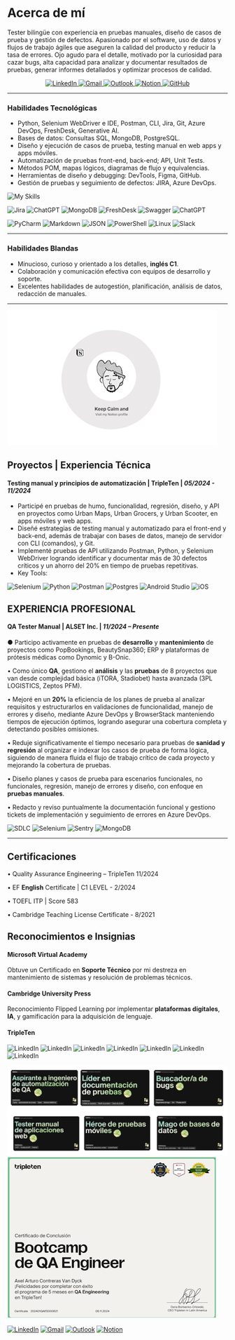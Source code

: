 # **Acerca de mí**

Tester bilingüe con experiencia en pruebas manuales, diseño de casos de prueba y gestión de defectos. Apasionado por el software,
uso de datos y flujos de trabajo ágiles que aseguren la calidad del producto y reducir la tasa de errores. Ojo agudo para el detalle,
motivado por la curiosidad para cazar bugs, alta capacidad para analizar y documentar resultados de pruebas, generar informes
detallados y optimizar procesos de calidad.

<div align="center">
  <a href="https://www.linkedin.com/in/axelvandyck">
    <img src="https://img.shields.io/badge/linkedin-%230077B5.svg?style=for-the-badge&logo=linkedin&logoColor=white" alt="LinkedIn">
  </a>
  <a href="mailto:acontreras9012@gmail.com">
    <img src="https://img.shields.io/badge/Gmail-D14836?style=for-the-badge&logo=gmail&logoColor=white" alt="Gmail">
  </a>
  <a href="mailto:avdyck@alset.com.mx">
    <img src="https://img.shields.io/badge/Outlook-0078D4?style=for-the-badge&logo=microsoft-outlook&logoColor=white" alt="Outlook">
  </a>
  <a href="https://axel-qa.short.gy/PortfolioNotion">
    <img src="https://img.shields.io/badge/Notion-%23000000.svg?style=for-the-badge&logo=notion&logoColor=white" alt="Notion">
  </a>
  <a href="https://github.com/avandyck16">
    <img src="https://img.shields.io/badge/github-%23121011.svg?style=for-the-badge&logo=github&logoColor=white" alt="GitHub">
  </a>
</div>

---

### Habilidades Tecnológicas

- Python, Selenium WebDriver e IDE, Postman, CLI, Jira, Git, Azure DevOps, FreshDesk, Generative AI.
- Bases de datos: Consultas SQL, MongoDB, PostgreSQL.
- Diseño y ejecución de casos de prueba, testing manual en web apps y apps móviles.
- Automatización de pruebas front-end, back-end; API, Unit Tests.
- Métodos POM, mapas lógicos, diagramas de flujo y equivalencias.
- Herramientas de diseño y debugging: DevTools, Figma, GitHub.
- Gestión de pruebas y seguimiento de defectos: JIRA, Azure DevOps.

 
![My Skills](https://skillicons.dev/icons?i=androidstudio,azure,sentry,py,pycharm,selenium,powershell,postman,postgres,git,figma)

![Jira](https://img.shields.io/badge/jira-%230A0FFF.svg?style=for-the-badge&logo=jira&logoColor=white)
![ChatGPT](https://img.shields.io/badge/chatGPT-74aa9c?style=for-the-badge&logo=openai&logoColor=white)
![MongoDB](https://img.shields.io/badge/MongoDB-%234ea94b.svg?style=for-the-badge&logo=mongodb&logoColor=white)
![FreshDesk](https://img.shields.io/badge/FreshDesk-0078D4?style=for-the-badge&logo=microsoft-outlook&logoColor=white)
![Swagger](https://img.shields.io/badge/-Swagger-%23Clojure?style=for-the-badge&logo=swagger&logoColor=white)
![ChatGPT](https://img.shields.io/badge/DevTools-74aa9c?style=for-the-badge&logo=openai&logoColor=white)

![PyCharm](https://img.shields.io/badge/pycharm-143?style=for-the-badge&logo=pycharm&logoColor=black&color=black&labelColor=green)
![Markdown](https://img.shields.io/badge/markdown-%23000000.svg?style=for-the-badge&logo=markdown&logoColor=white)
![JSON](https://img.shields.io/badge/JSON-%23000000.svg?style=for-the-badge&logo=markdown&logoColor=white)
![PowerShell](https://img.shields.io/badge/PowerShell-%235391FE.svg?style=for-the-badge&logo=powershell&logoColor=white)
![Linux](https://img.shields.io/badge/Linux-FCC624?style=for-the-badge&logo=linux&logoColor=black)
![Slack](https://img.shields.io/badge/Slack-4A154B?style=for-the-badge&logo=slack&logoColor=white)


--- 

### Habilidades Blandas

- Minucioso, curioso y orientado a los detalles, **inglés C1**.
- Colaboración y comunicación efectiva con equipos de desarrollo y soporte.
- Excelentes habilidades de autogestión, planificación, análisis de datos, redacción de manuales.
  

---


[![Notion](/assets/img/readmpice.png)](https://axel-qa.short.gy/PortfolioNotion)


## **Proyectos | Experiencia Técnica**

#### Testing manual y principios de automatización | TripleTen | *05/2024 - 11/2024*
- Participé en pruebas de humo, funcionalidad, regresión, diseño, y API en proyectos como Urban Maps, Urban Grocers, y Urban Scooter, en apps móviles y web apps.
- Diseñé estrategias de testing manual y automatizado para el front-end y back-end, además de trabajar con bases de datos, manejo de servidor con CLI (comandos), y Git.
- Implementé pruebas de API utilizando Postman, Python, y Selenium WebDriver logrando identificar y documentar más de 30 defectos críticos y un ahorro del 20% en tiempo de pruebas repetitivas.
- Key Tools:
  
![Selenium](https://img.shields.io/badge/-selenium-%43B02A?style=for-the-badge&logo=selenium&logoColor=white)
![Python](https://img.shields.io/badge/python-3670A0?style=for-the-badge&logo=python&logoColor=ffdd54)
![Postman](https://img.shields.io/badge/Postman-FF6C37?style=for-the-badge&logo=postman&logoColor=white)
![Postgres](https://img.shields.io/badge/postgres-%23316192.svg?style=for-the-badge&logo=postgresql&logoColor=white)
![Android Studio](https://img.shields.io/badge/android%20studio-346ac1?style=for-the-badge&logo=android%20studio&logoColor=white)
![iOS](https://img.shields.io/badge/iOS-000000?style=for-the-badge&logo=ios&logoColor=white)


## **EXPERIENCIA PROFESIONAL**

#### QA Tester Manual | ALSET Inc. | *11/2024 – Presente*

● Participo activamente en pruebas de **desarrollo** y **mantenimiento** de proyectos como PopBookings, BeautySnap360; ERP y plataformas de prótesis médicas como Dynomic y B-Onic.

• Como único **QA**, gestiono el **análisis** y las **pruebas** de 8 proyectos que van desde complejidad básica (iTORA, Stadiobet) hasta avanzada (3PL LOGISTICS, Zeptos PFM).

• Mejoré en un **20%** la eficiencia de los planes de prueba al analizar requisitos y estructurarlos en validaciones de funcionalidad, manejo de errores y diseño, mediante Azure DevOps y BrowserStack manteniendo tiempos de ejecución óptimos, logrando asegurar una cobertura completa y detectando posibles omisiones.

• Reduje significativamente el tiempo necesario para pruebas de **sanidad y regresión** al organizar e indexar los casos de prueba de forma lógica, siguiendo de manera fluida el flujo de trabajo crítico de cada proyecto y mejorando la cobertura de pruebas.

• Diseño planes y casos de prueba para escenarios funcionales, no funcionales, regresión, manejo de errores y diseño, con enfoque en **pruebas manuales**.

• Redacto y reviso puntualmente la documentación funcional y gestiono tickets de implementación y seguimiento de errores en Azure DevOps.

![SDLC](https://img.shields.io/badge/SDLC-%23015A69.svg?style=for-the-badge&logo=WCAG&logoColor=white)
![Selenium](https://img.shields.io/badge/-selenium-%43B02A?style=for-the-badge&logo=selenium&logoColor=black)
![Sentry](https://img.shields.io/badge/sentry-%23362D59.svg?style=for-the-badge&logo=sentry&logoColor=white)
![MongoDB](https://img.shields.io/badge/MongoDB-%234ea94b.svg?style=for-the-badge&logo=mongodb&logoColor=white)

---

## **Certificaciones**

• Quality Assurance Engineering – TripleTen 11/2024

• EF **English** Certificate | C1 LEVEL - 2/2024

• TOEFL ITP | Score 583

• Cambridge Teaching License Certificate - 8/2021


## **Reconocimientos e Insignias**

#### Microsoft Virtual Academy
Obtuve un Certificado en **Soporte Técnico** por mi destreza en mantenimiento de sistemas y resolución de problemas técnicos.
#### Cambridge University Press
Reconocimiento Flipped Learning por implementar **plataformas digitales**, **IA**, y gamificación para la adquisición de lenguaje.
#### TripleTen

![LinkedIn](https://img.shields.io/badge/Líder_en_Documentación-%230077B5.svg?style=for-the-badge&logo=linkedin&logoColor=white)
![LinkedIn](https://img.shields.io/badge/Diseño_de_Pruebas-%230077B5.svg?style=for-the-badge&logo=linkedin&logoColor=white)
![LinkedIn](https://img.shields.io/badge/Buscador_de_Bugs-%230077B5.svg?style=for-the-badge&logo=linkedin&logoColor=white)
![LinkedIn](https://img.shields.io/badge/Pruebas_de_API-%230077B5.svg?style=for-the-badge&logo=linkedin&logoColor=white)
![LinkedIn](https://img.shields.io/badge/Tester_de_Apps_Móviles-%230077B5.svg?style=for-the-badge&logo=linkedin&logoColor=white)
![LinkedIn](https://img.shields.io/badge/Mago_de_Bases_de_Datos-%230077B5.svg?style=for-the-badge&logo=linkedin&logoColor=white)
![LinkedIn](https://img.shields.io/badge/Automatización_y_Selenium-%230077B5.svg?style=for-the-badge&logo=linkedin&logoColor=white)

![Badges](/assets/img/logos.png)
![Certificado](/assets/img/2certificate.png)





[![LinkedIn](https://img.shields.io/badge/linkedin-%230077B5.svg?style=for-the-badge&logo=linkedin&logoColor=white)](https://www.linkedin.com/in/axelvandyck)
[![Gmail](https://img.shields.io/badge/Gmail-D14836?style=for-the-badge&logo=gmail&logoColor=white)](mailto:acontreras9012@gmail.com)
[![Outlook](https://img.shields.io/badge/Outlook-0078D4?style=for-the-badge&logo=microsoft-outlook&logoColor=white)](mailto:avdyck@alset.com.mx)
[![Notion](https://img.shields.io/badge/Notion-%23000000.svg?style=for-the-badge&logo=notion&logoColor=white)](https://axel-qa.short.gy/PortfolioNotion)
